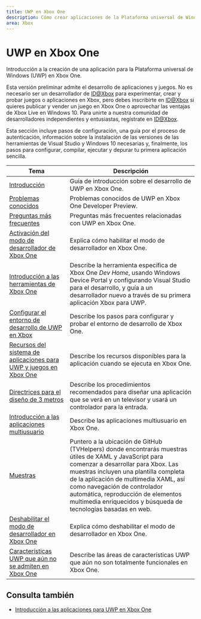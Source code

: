 ```yaml
---
title: UWP en Xbox One
description: Cómo crear aplicaciones de la Plataforma universal de Windows (UWP) en Xbox One.
area: Xbox
---
```


# UWP en Xbox One

Introducción a la creación de una aplicación para la Plataforma universal de Windows (UWP) en Xbox One.

Esta versión preliminar admite el desarrollo de aplicaciones y juegos. No es necesario ser un desarrollador de [ID@Xbox](http://www.xbox.com/en-us/Developers/id) para experimentar, crear y probar juegos o aplicaciones en Xbox, pero debes inscribirte en [ID@Xbox](http://www.xbox.com/en-us/Developers/id) si quieres publicar y vender un juego en Xbox One o aprovechar las ventajas de Xbox Live en Windows 10. Para unirte a nuestra comunidad de desarrolladores independientes y entusiastas, regístrate en [ID@Xbox](http://www.xbox.com/en-us/Developers/id). 

Esta sección incluye pasos de configuración, una guía por el proceso de autenticación, información sobre la instalación de las versiones de las herramientas de Visual Studio y Windows 10 necesarias y, finalmente, los pasos para configurar, compilar, ejecutar y depurar tu primera aplicación sencilla. 

| Tema      | Descripción |
|------------|-------------|
|[Introducción](getting-started.md)| Guía de introducción sobre el desarrollo de UWP en Xbox One. |
|[Problemas conocidos](known-issues.md)| Problemas conocidos de UWP en Xbox One Developer Preview. |
|[Preguntas más frecuentes](frequently-asked-questions.md)| Preguntas más frecuentes relacionadas con UWP en Xbox One. |
|[Activación del modo de desarrollador de Xbox One](devkit-activation.md)| Explica cómo habilitar el modo de desarrollador en Xbox One. |
|[Introducción a las herramientas de Xbox One](introduction-to-xbox-tools.md)| Describe la herramienta específica de Xbox One _Dev Home_, usando Windows Device Portal y configurando Visual Studio para el desarrollo, y guía a un desarrollador nuevo a través de su primera aplicación Xbox para UWP. |
|[Configurar el entorno de desarrollo de UWP en Xbox](development-environment-setup.md)| Describe los pasos para configurar y probar el entorno de desarrollo de Xbox One. |
|[Recursos del sistema de aplicaciones para UWP y juegos en Xbox One](system-resource-allocation.md)| Describe los recursos disponibles para la aplicación cuando se ejecuta en Xbox One. | 
|[Directrices para el diseño de 3 metros](..\input-and-devices\designing-for-tv.md)| Describe los procedimientos recomendados para diseñar una aplicación que se verá en un televisor y usará un controlador para la entrada. |  
|[Introducción a las aplicaciones multiusuario](multi-user-applications.md)| Describe las aplicaciones multiusuario en Xbox One. |
|[Muestras](samples.md)| Puntero a la ubicación de GitHub (TVHelpers) donde encontrarás muestras útiles de XAML y JavaScript para comenzar a desarrollar para Xbox. Las muestras incluyen una plantilla completa de la aplicación de multimedia XAML, así como navegación de controlador automática, reproducción de elementos multimedia enriquecidos y búsqueda de tecnologías basadas en web. |
|[Deshabilitar el modo de desarrollador en Xbox One](devkit-deactivation.md)| Explica cómo deshabilitar el modo de desarrollador en Xbox One. |
|[Características UWP que aún no se admiten en Xbox One](http://go.microsoft.com/fwlink/?LinkId=760755)|  Describe las áreas de características UWP que aún no son totalmente funcionales en Xbox One.|  

## Consulta también
- [Introducción a las aplicaciones para UWP en Xbox One](http://go.microsoft.com/fwlink/?LinkId=780786)  
  


<!--HONumber=Mar16_HO5-->


